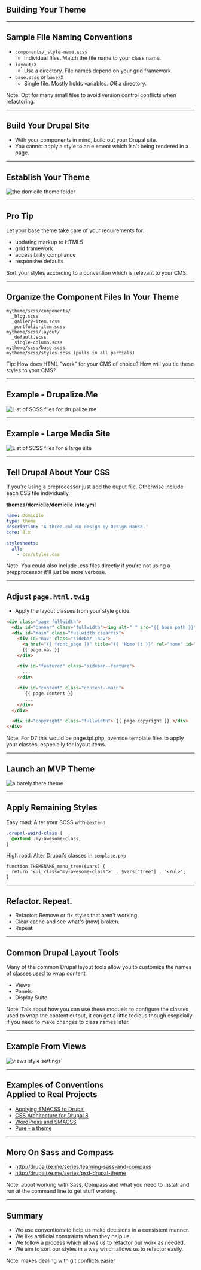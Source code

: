 ## Building Your Theme

----------
## Sample File Naming Conventions

- ``components/_style-name.scss``
  - Individual files. Match the file name to your class name.
- ``layout/X``
  - Use a directory. File names depend on your grid framework.
- ``base.scss`` or ``base/X``
  - Single file. Mostly holds variables. *OR* a directory.

Note: Opt for many small files to avoid version control conflicts when refactoring.

---------------------------------------
## Build Your Drupal Site

- With your components in mind, build out your Drupal site.
- You cannot apply a style to an element which isn't being rendered in a page.

---------------------------------------
## Establish Your Theme 

![the domicile theme folder](assets/domicile-d8-theme-folder.jpg)

---------------------------------------
## Pro Tip

Let your base theme take care of your requirements for:

- updating markup to HTML5
- grid framework
- accessibility compliance
- responsive defaults

Sort your styles according to a convention which is relevant to your CMS.

---------------------------------------
## Organize the Component Files In Your Theme

````
mytheme/scss/components/
  _blog.scss
  _gallery-item.scss
  _portfolio-item.scss
mytheme/scss/layout/
  _default.scss
  _single-column.scss
mytheme/scss/base.scss
mytheme/scss/styles.scss (pulls in all partials)
````

Tip: How does HTML "work" for your CMS of choice? How will you tie these styles to your CMS?

---------------------------------------
## Example - Drupalize.Me

![List of SCSS files for drupalize.me](assets/scss-file-list-dme.jpg)

---------------------------------------
## Example - Large Media Site

![List of SCSS files for a large site](assets/scss-file-list-media.png)

---------------------------------------
## Tell Drupal About Your CSS

If you're using a preprocessor just add the ouput file. Otherwise include each CSS file individually.

**themes/domicile/domicile.info.yml**

````yaml
name: Domicile
type: theme
description: 'A three-column design by Design House.'
core: 8.x

stylesheets:
  all:
    - css/styles.css
````

Note: You could also include .css files directly if you're not using a prepprocessor it'll just be more verbose.

---------------------------------------
## Adjust ``page.html.twig``

- Apply the layout classes from your style guide.

````html
<div class="page fullwidth">
  <div id="banner" class="fullwidth"><img alt=" " src="{{ base_path }}themes/domicile/images/domicile-banner.png" /></div>
  <div id="main" class="fullwidth clearfix">
    <div id="nav" class="sidebar--nav"> 
      <a href="{{ front_page }}" title="{{ 'Home'|t }}" rel="home" id="logo"><img alt=" " src="{{ base_path }}themes/domicile/images/at-home.jpg" /></a>
      {{ page.nav }}
    </div>

    <div id="featured" class="sidebar--feature">
      ...
    </div>

    <div id="content" class="content--main">
       {{ page.content }}
       ...
    </div>
  </div>

  <div id="copyright" class="fullwidth"> {{ page.copyright }} </div>
</div>
````

Note: For D7 this would be page.tpl.php, override template files to apply your classes, especially for layout items.

---------------------------------------
## Launch an MVP Theme

![a barely there theme](assets/domicile-mvt.png)

---------------------------------------
## Apply Remaining Styles

Easy road: Alter your SCSS with ``@extend``.

````css
.drupal-weird-class {
  @extend .my-awesome-class;
}
````
High road: Alter Drupal’s classes in ``template.php``

````
function THEMENAME_menu_tree($vars) {
  return '<ul class="my-awesome-class">' . $vars['tree'] . '</ul>';
}
````

---------------------------------------
## Refactor. Repeat.

- Refactor: Remove or fix styles that aren't working.
- Clear cache and see what's (now) broken.
- Repeat.

---------------------------------------
## Common Drupal Layout Tools

Many of the common Drupal layout tools allow you to customize the names of classes used to wrap content.

- Views
- Panels
- Display Suite

Note: Talk about how you can use these moduels to configure the classes used to wrap the content output, it can get a little tedious though esepcially if you need to make changes to class names later.

----------
## Example From Views

![views style settings](assets/views-style-settings.jpg)

----------
## Examples of Conventions<br />Applied to Real Projects

- [Applying SMACSS to Drupal](http://atendesigngroup.com/blog/applying-smacss-drupal)
- [CSS Architecture for Drupal 8](https://drupal.org/node/1887918)
- [WordPress and SMACSS](http://peterwilson.cc/specificity-smacss-and-wordpress/)
- [Pure - a theme](http://purecss.io/)

-----------
## More On Sass and Compass

- http://drupalize.me/series/learning-sass-and-compass
- http://drupalize.me/series/psd-drupal-theme


Note: about working with Sass, Compass and what you need to install and run at the command line to get stuff working.

-----------
## Summary

- We use conventions to help us make decisions in a consistent manner.
- We like artificial constraints when they help us.
- We follow a process which allows us to refactor our work as needed.
- We aim to sort our styles in a way which allows us to refactor easily.

Note: makes dealing with git conflicts easier
